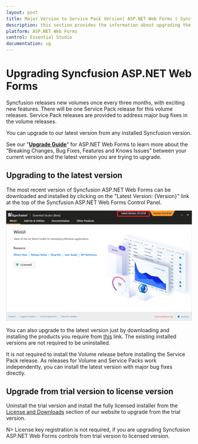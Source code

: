 ```yaml
---
layout: post
title: Major Version to Service Pack Version| ASP.NET Web Forms | Syncfusion
description: this section provides the information about upgrading the ASP.NET Web Forms projects from major version to service pack version
platform: ASP.NET Web Forms
control: Essential Studio
documentation: ug
---
```


# Upgrading Syncfusion ASP.NET Web Forms

Syncfusion releases new volumes once every three months, with exciting new features. There will be one Service Pack release for this volume releases. Service Pack releases are provided to address major bug fixes in the volume releases.

You can upgrade to our latest version from any installed Syncfusion version.

See our "[**Upgrade Guide**](https://www.syncfusion.com/jquery/aspnet-web-forms-ui-controls)" for ASP.NET Web Forms to learn more about the “Breaking Changes, Bug Fixes, Features and Knows Issues” between your current version and the latest version you are trying to upgrade.


## Upgrading to the latest version

The most recent version of Syncfusion ASP.NET Web Forms can be downloaded and installed by clicking on the "Latest Version: {Version}" link at the top of the Syncfusion ASP.NET Web Forms Control Panel.

![Control Panel](Upgrade-images/upgrade-control-panel.png)

You can also upgrade to the latest version just by downloading and installing the products you require from [this](https://www.syncfusion.com/downloads/latest-version) link. The existing installed versions are not required to be uninstalled. 


It is not required to install the Volume release before installing the Service Pack release. As releases for Volume and Service Packs work independently, you can install the latest version with major bug fixes directly.


## Upgrade from trial version to license version

Uninstall the trial version and install the fully licensed installer from the [License and Downloads](https://www.syncfusion.com/account/downloads) section of our website to upgrade from the trial version.

N> License key registration is not required, if you are upgrading Syncfusion ASP.NET Web Forms controls from trial version to licensed version.

